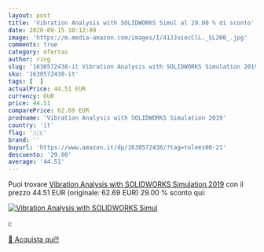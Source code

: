 ```yaml
---
layout: post
title: 'Vibration Analysis with SOLIDWORKS Simul al 29.00 % di sconto'
date: 2020-09-15 10:12:09
image: 'https://m.media-amazon.com/images/I/41JJuiocClL._SL200_.jpg'
comments: true
category: ofertas
author: ring
slug: '1630572438-it Vibration Analysis with SOLIDWORKS Simulation 2019'
sku: '1630572438-it'
tags: [  ]
actualPrice: 44.51 EUR
currency: EUR
price: 44.51
comparePrice: 62.69 EUR
prodname: 'Vibration Analysis with SOLIDWORKS Simulation 2019'
country: 'it'
flag: '🇮🇹'
brand: ''
buyurl: 'https://www.amazon.it/dp/1630572438/?tag=tolees00-21'
descuento: '29.00'
average: '44.51'
---
```


Puoi trovare [Vibration Analysis with SOLIDWORKS Simulation 2019](https://www.amazon.it/dp/1630572438/?tag=tolees00-21) con il prezzo 44.51 EUR (originale: 62.69 EUR) 29.00 % sconto qui:

[![Vibration Analysis with SOLIDWORKS Simul](https://m.media-amazon.com/images/I/41JJuiocClL._SL200_.jpg)](https://www.amazon.it/dp/1630572438/?tag=tolees00-21)

ℹ️:


[🛒 Acquista qui!!](https://www.amazon.it/dp/1630572438/?tag=tolees00-21)
